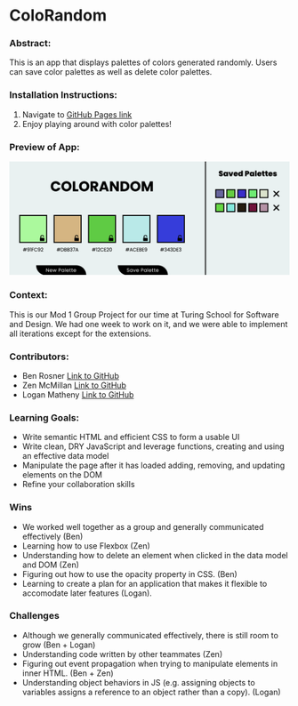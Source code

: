 # ColoRandom

### Abstract:
This is an app that displays palettes of colors generated randomly. Users can save color palettes as well as delete color palettes.

### Installation Instructions:
1. Navigate to [GitHub Pages link](https://ben-rosner-williamsburg.github.io/coloRandom/)
2. Enjoy playing around with color palettes!

### Preview of App:
![ColoRandom](ColoRandom_ScreenShot.png)

### Context:
This is our Mod 1 Group Project for our time at Turing School for Software and Design. We had one week to work on it, and we were able to implement
all iterations except for the extensions.

### Contributors:
- Ben Rosner [Link to GitHub](https://github.com/ben-rosner-williamsburg)
- Zen McMillan [Link to GitHub](https://github.com/zenmcmillan)
- Logan Matheny [Link to GitHub](https://github.com/loganpaulmatheny)

### Learning Goals:
- Write semantic HTML and efficient CSS to form a usable UI
- Write clean, DRY JavaScript and leverage functions, creating and using an effective data model
- Manipulate the page after it has loaded adding, removing, and updating elements on the DOM
- Refine your collaboration skills

### Wins
- We worked well together as a group and generally communicated effectively (Ben)
- Learning how to use Flexbox (Zen)
- Understanding how to delete an element when clicked in the data model and DOM (Zen)
- Figuring out how to use the opacity property in CSS. (Ben)
- Learning to create a plan for an application that makes it flexible to accomodate later features (Logan).

### Challenges
- Although we generally communicated effectively, there is still room to grow (Ben + Logan)
- Understanding code written by other teammates (Zen)
- Figuring out event propagation when trying to manipulate elements in inner HTML. (Ben + Zen)
- Understanding object behaviors in JS (e.g. assigning objects to variables assigns a reference to an object rather than a copy). (Logan)
